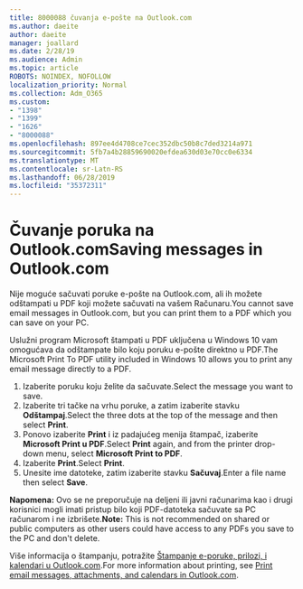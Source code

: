 ```yaml
---
title: 8000088 čuvanja e-pošte na Outlook.com
ms.author: daeite
author: daeite
manager: joallard
ms.date: 2/28/19
ms.audience: Admin
ms.topic: article
ROBOTS: NOINDEX, NOFOLLOW
localization_priority: Normal
ms.collection: Adm_O365
ms.custom:
- "1398"
- "1399"
- "1626"
- "8000088"
ms.openlocfilehash: 897ee4d4708ce7cec352dbc50b8c7ded3214a971
ms.sourcegitcommit: 5fb7a4b28859690020efdea630d03e70cc0e6334
ms.translationtype: MT
ms.contentlocale: sr-Latn-RS
ms.lasthandoff: 06/28/2019
ms.locfileid: "35372311"
---
```

# <a name="saving-messages-in-outlookcom"></a><span data-ttu-id="bd57c-102">Čuvanje poruka na Outlook.com</span><span class="sxs-lookup"><span data-stu-id="bd57c-102">Saving messages in Outlook.com</span></span>

<span data-ttu-id="bd57c-103">Nije moguće sačuvati poruke e-pošte na Outlook.com, ali ih možete odštampati u PDF koji možete sačuvati na vašem Računaru.</span><span class="sxs-lookup"><span data-stu-id="bd57c-103">You cannot save email messages in Outlook.com, but you can print them to a PDF which you can save on your PC.</span></span>

<span data-ttu-id="bd57c-104">Uslužni program Microsoft štampati u PDF uključena u Windows 10 vam omogućava da odštampate bilo koju poruku e-pošte direktno u PDF.</span><span class="sxs-lookup"><span data-stu-id="bd57c-104">The Microsoft Print To PDF utility included in Windows 10 allows you to print any email message directly to a PDF.</span></span>

1. <span data-ttu-id="bd57c-105">Izaberite poruku koju želite da sačuvate.</span><span class="sxs-lookup"><span data-stu-id="bd57c-105">Select the message you want to save.</span></span>
2. <span data-ttu-id="bd57c-106">Izaberite tri tačke na vrhu poruke, a zatim izaberite stavku **Odštampaj**.</span><span class="sxs-lookup"><span data-stu-id="bd57c-106">Select the three dots at the top of the message and then select **Print**.</span></span>
3. <span data-ttu-id="bd57c-107">Ponovo izaberite **Print** i iz padajućeg menija štampač, izaberite **Microsoft Print u PDF**.</span><span class="sxs-lookup"><span data-stu-id="bd57c-107">Select **Print** again, and from the printer drop-down menu, select **Microsoft Print to PDF**.</span></span>
4. <span data-ttu-id="bd57c-108">Izaberite **Print**.</span><span class="sxs-lookup"><span data-stu-id="bd57c-108">Select **Print**.</span></span>
5. <span data-ttu-id="bd57c-109">Unesite ime datoteke, zatim izaberite stavku **Sačuvaj**.</span><span class="sxs-lookup"><span data-stu-id="bd57c-109">Enter a file name then select **Save**.</span></span>

<span data-ttu-id="bd57c-110">**Napomena:** Ovo se ne preporučuje na deljeni ili javni računarima kao i drugi korisnici mogli imati pristup bilo koji PDF-datoteka sačuvate sa PC računarom i ne izbrišete.</span><span class="sxs-lookup"><span data-stu-id="bd57c-110">**Note:** This is not recommended on shared or public computers as other users could have access to any PDFs you save to the PC and don't delete.</span></span>

<span data-ttu-id="bd57c-111">Više informacija o štampanju, potražite [Štampanje e-poruke, prilozi, i kalendari u Outlook.com](https://support.office.com/article/c835b8e5-b310-4cab-ac15-b6eb95149855).</span><span class="sxs-lookup"><span data-stu-id="bd57c-111">For more information about printing, see [Print email messages, attachments, and calendars in Outlook.com](https://support.office.com/article/c835b8e5-b310-4cab-ac15-b6eb95149855).</span></span>